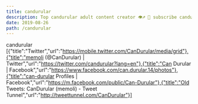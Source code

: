 ```yaml
---
title: candurular
description: Top candurular adult content creator 👁♐️ 👑 subscribe candurular to my porn site below IG candurular
date: 2019-08-26
path: /candurular
---
```


candurular
[{"title":"Twitter","url":"https://mobile.twitter.com/CanDurular/media/grid"},{"title":"memoli (@CanDurular) | Twitter","url":"https://twitter.com/candurular?lang=en"},{"title":"Can Durular | Facebook","url":"https://www.facebook.com/can.durular.14/photos"},{"title":"can-durular Profiles | Facebook","url":"https://m.facebook.com/public/Can-Durular"},{"title":"Old Tweets: CanDurular (memoli) - Tweet Tunnel","url":"http://tweettunnel.com/CanDurular"}]

